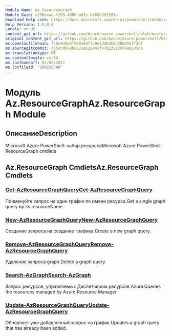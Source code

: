 ```yaml
---
Module Name: Az.ResourceGraph
Module Guid: a290eead-f293-4588-b61e-b465b237591e
Download Help Link: https://docs.microsoft.com/en-us/powershell/module/az.resourcegraph
Help Version: 1.0.0.0
Locale: en-US
content_git_url: https://github.com/Azure/azure-powershell/blob/master/src/ResourceGraph/ResourceGraph/help/Az.ResourceGraph.md
original_content_git_url: https://github.com/Azure/azure-powershell/blob/master/src/ResourceGraph/ResourceGraph/help/Az.ResourceGraph.md
ms.openlocfilehash: fc6c9a6b5f59916df7c0e2ddbdb5d38b056ff3df
ms.sourcegitcommit: c05d3d669b5631e526841f47b22513d78495350b
ms.translationtype: MT
ms.contentlocale: ru-RU
ms.lasthandoff: 02/09/2021
ms.locfileid: "100210508"
---
```

# <span data-ttu-id="c58a3-101">Модуль Az.ResourceGraph</span><span class="sxs-lookup"><span data-stu-id="c58a3-101">Az.ResourceGraph Module</span></span>
## <span data-ttu-id="c58a3-102">Описание</span><span class="sxs-lookup"><span data-stu-id="c58a3-102">Description</span></span>
<span data-ttu-id="c58a3-103">Microsoft Azure PowerShell: набор ресурсов</span><span class="sxs-lookup"><span data-stu-id="c58a3-103">Microsoft Azure PowerShell: ResourceGraph cmdlets</span></span>

## <span data-ttu-id="c58a3-104">Az.ResourceGraph Cmdlets</span><span class="sxs-lookup"><span data-stu-id="c58a3-104">Az.ResourceGraph Cmdlets</span></span>
### [<span data-ttu-id="c58a3-105">Get-AzResourceGraphQuery</span><span class="sxs-lookup"><span data-stu-id="c58a3-105">Get-AzResourceGraphQuery</span></span>](Get-AzResourceGraphQuery.md)
<span data-ttu-id="c58a3-106">Поименуйте запрос на один график по имени ресурса.</span><span class="sxs-lookup"><span data-stu-id="c58a3-106">Get a single graph query by its resourceName.</span></span>

### [<span data-ttu-id="c58a3-107">New-AzResourceGraphQuery</span><span class="sxs-lookup"><span data-stu-id="c58a3-107">New-AzResourceGraphQuery</span></span>](New-AzResourceGraphQuery.md)
<span data-ttu-id="c58a3-108">Создание запроса на создание графика.</span><span class="sxs-lookup"><span data-stu-id="c58a3-108">Create a new graph query.</span></span>

### [<span data-ttu-id="c58a3-109">Remove-AzResourceGraphQuery</span><span class="sxs-lookup"><span data-stu-id="c58a3-109">Remove-AzResourceGraphQuery</span></span>](Remove-AzResourceGraphQuery.md)
<span data-ttu-id="c58a3-110">Удаление запроса graph.</span><span class="sxs-lookup"><span data-stu-id="c58a3-110">Delete a graph query.</span></span>

### [<span data-ttu-id="c58a3-111">Search-AzGraph</span><span class="sxs-lookup"><span data-stu-id="c58a3-111">Search-AzGraph</span></span>](Search-AzGraph.md)
<span data-ttu-id="c58a3-112">Запрос ресурсов, управляемых Диспетчером ресурсов Azure.</span><span class="sxs-lookup"><span data-stu-id="c58a3-112">Queries the resources managed by Azure Resource Manager.</span></span>

### [<span data-ttu-id="c58a3-113">Update-AzResourceGraphQuery</span><span class="sxs-lookup"><span data-stu-id="c58a3-113">Update-AzResourceGraphQuery</span></span>](Update-AzResourceGraphQuery.md)
<span data-ttu-id="c58a3-114">Обновляет уже добавленный запрос на график.</span><span class="sxs-lookup"><span data-stu-id="c58a3-114">Updates a graph query that has already been added.</span></span>

